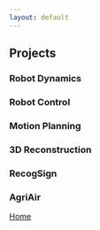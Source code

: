 ```yaml
---
layout: default
---
```


## Projects

### Robot Dynamics

### Robot Control

### Motion Planning

### 3D Reconstruction

### RecogSign

### AgriAir

[Home](./)
